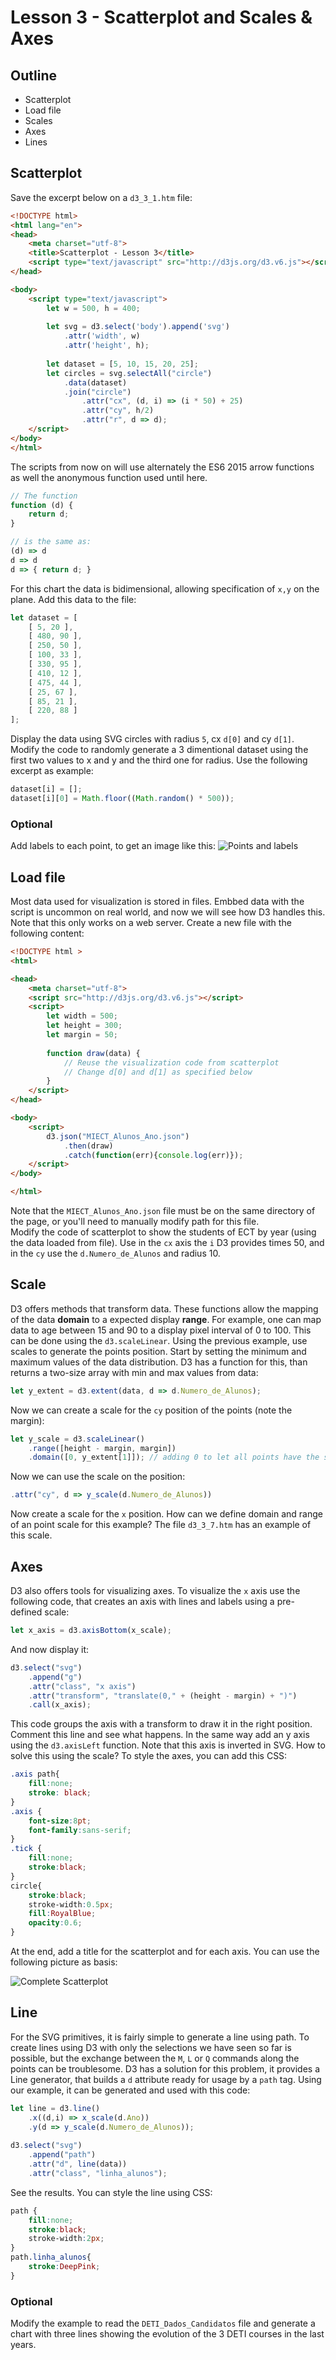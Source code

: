 
# Lesson 3 - Scatterplot and Scales & Axes

## Outline
* Scatterplot
* Load file
* Scales
* Axes
* Lines

## Scatterplot

Save the excerpt below on a `d3_3_1.htm` file:

``` html
<!DOCTYPE html>
<html lang="en">
<head>
    <meta charset="utf-8">
    <title>Scatterplot - Lesson 3</title>
    <script type="text/javascript" src="http://d3js.org/d3.v6.js"></script>
</head>

<body>
    <script type="text/javascript">
        let w = 500, h = 400;
       
        let svg = d3.select('body').append('svg')
            .attr('width', w)
            .attr('height', h);
        
        let dataset = [5, 10, 15, 20, 25];
        let circles = svg.selectAll("circle")
            .data(dataset)
            .join("circle")
                .attr("cx", (d, i) => (i * 50) + 25)
                .attr("cy", h/2)
                .attr("r", d => d);
    </script>    
</body>
</html>
```

The scripts from now on will use alternately the ES6 2015 arrow functions as well the anonymous function used until here.

``` javascript
// The function
function (d) {
    return d;
}

// is the same as:
(d) => d
d => d
d => { return d; }
```

For this chart the data is bidimensional, allowing specification of `x,y` on the plane. Add this data to the file:
``` javascript
let dataset = [
    [ 5, 20 ],
    [ 480, 90 ],
    [ 250, 50 ],
    [ 100, 33 ],
    [ 330, 95 ],
    [ 410, 12 ],
    [ 475, 44 ],
    [ 25, 67 ],
    [ 85, 21 ],
    [ 220, 88 ]
];
```
Display the data using SVG circles with radius `5`, cx `d[0]` and cy `d[1]`. Modify the code to randomly generate a 3 dimentional dataset using the first two values to x and y and the third one for radius. Use the following excerpt as example:
``` javascript
dataset[i] = [];
dataset[i][0] = Math.floor((Math.random() * 500));
```

### Optional
Add labels to each point, to get an image like this:
![Points and labels](./points_labels.jpg)

## Load file
Most data used for visualization is stored in files. Embbed data with the script is uncommon on real world, and now we will see how D3 handles this. Note that this only works on a web server. Create a new file with the following content:
``` html
<!DOCTYPE html >
<html>

<head>
    <meta charset="utf-8">
    <script src="http://d3js.org/d3.v6.js"></script>
    <script>
        let width = 500;
        let height = 300;
        let margin = 50;
        
        function draw(data) {
            // Reuse the visualization code from scatterplot
            // Change d[0] and d[1] as specified below
        }
    </script>
</head>

<body>
    <script>
        d3.json("MIECT_Alunos_Ano.json")
            .then(draw)
            .catch(function(err){console.log(err)});
    </script>
</body>

</html>
```
Note that the `MIECT_Alunos_Ano.json` file must be on the same directory of the page, or you'll need to manually modify path for this file.   
Modify the code of scatterplot to show the students of ECT by year (using the data loaded from file). Use in the `cx` axis the `i` D3 provides times 50, and in the `cy` use the `d.Numero_de_Alunos` and radius 10.

## Scale
D3 offers methods that transform data. These functions allow the mapping of the data __domain__ to a expected display __range__. For example, one can map data to age between 15 and 90 to a display pixel interval of 0 to 100. This can be done using the `d3.scaleLinear`.
Using the previous example, use scales to generate the points position. Start by setting the minimum and 
maximum values of the data distribution. D3 has a function for this, than returns a two-size array with min and max values from data:
``` javascript
let y_extent = d3.extent(data, d => d.Numero_de_Alunos);
```
Now we can create a scale for the `cy` position of the points (note the margin):
``` javascript
let y_scale = d3.scaleLinear()
    .range([height - margin, margin])
    .domain([0, y_extent[1]]); // adding 0 to let all points have the same base
```
Now we can use the scale on the position:
``` javascript
.attr("cy", d => y_scale(d.Numero_de_Alunos))
```
Now create a scale for the `x` position. How can we define domain and range of an point scale for this example? The file `d3_3_7.htm` has an example of this scale.

## Axes
D3 also offers tools for visualizing axes. To visualize the `x` axis use the following code, that creates an axis with lines and labels using a pre-defined scale:

``` javascript
let x_axis = d3.axisBottom(x_scale);
```

And now display it:
``` javascript
d3.select("svg")
    .append("g")
    .attr("class", "x axis")
    .attr("transform", "translate(0," + (height - margin) + ")")
    .call(x_axis);
```
This code groups the axis with a transform to draw it in the right position. Comment this line and see what happens. In the same way add an y axis using the `d3.axisLeft` function. Note that this axis is inverted in SVG. How to solve this using the scale?
To style the axes, you can add this CSS:
``` css
.axis path{
    fill:none;
    stroke: black;
}
.axis {
    font-size:8pt;
    font-family:sans-serif;
}
.tick {
    fill:none;
    stroke:black;
}
circle{
    stroke:black;
    stroke-width:0.5px;
    fill:RoyalBlue;
    opacity:0.6;
}
```
At the end, add a title for the scatterplot and for each axis. You can use the following picture as basis:

![Complete Scatterplot](./complete_scatterplot.jpg)

## Line
For the SVG primitives, it is fairly simple to generate a line using path. To create lines using D3 with only the selections we have seen so far is possible, but the exchange between the `M`, `L` or `Q` commands along the points can be troublesome. D3 has a solution for this problem, it provides a Line generator, that builds a `d` attribute ready for usage by a `path` tag. Using our example, it can be generated and used with this code:
``` javascript
let line = d3.line()
    .x((d,i) => x_scale(d.Ano))
    .y(d => y_scale(d.Numero_de_Alunos));
    
d3.select("svg")
    .append("path")
    .attr("d", line(data))
    .attr("class", "linha_alunos");
```
See the results. You can style the line using CSS:
``` css
path {
    fill:none;
    stroke:black;
    stroke-width:2px;
} 
path.linha_alunos{
    stroke:DeepPink;
}
```

### Optional
Modify the example to read the `DETI_Dados_Candidatos` file and generate a chart with three lines showing the evolution of the 3 DETI courses in the last years.

